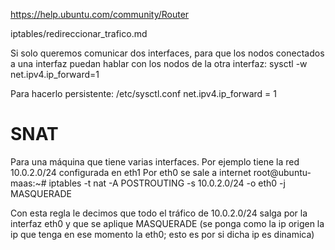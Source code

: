 https://help.ubuntu.com/community/Router

iptables/redireccionar_trafico.md



Si solo queremos comunicar dos interfaces, para que los nodos conectados a una interfaz puedan hablar con los nodos de la otra interfaz:
sysctl -w net.ipv4.ip_forward=1

Para hacerlo persistente:
/etc/sysctl.conf
net.ipv4.ip_forward = 1


# SNAT
Para una máquina que tiene varias interfaces.
Por ejemplo tiene la red 10.0.2.0/24 configurada en eth1
Por eth0 se sale a internet
root@ubuntu-maas:~# iptables -t nat -A POSTROUTING -s 10.0.2.0/24 -o eth0 -j MASQUERADE

Con esta regla le decimos que todo el tráfico de 10.0.2.0/24 salga por la interfaz eth0 y que se aplique MASQUERADE (se ponga como la ip origen la ip que tenga en ese momento la eth0; esto es por si dicha ip es dinamica)

